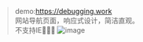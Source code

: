 > demo:https://debugging.work<br>
> 网站导航页面，响应式设计，简洁直观。<br>
> 不支持IE🌝🌝🌝
![image](https://seek.moe/网站媒体/图片/demo.png)
